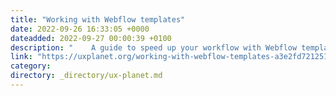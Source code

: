 ```yaml
---
title: "Working with Webflow templates"
date: 2022-09-26 16:33:05 +0000
dateadded: 2022-09-27 00:00:39 +0100
description: "    A guide to speed up your workflow with Webflow templates for your projects whether if you are a freelancer or an agency.  Continue reading on UX Planet »  "
link: "https://uxplanet.org/working-with-webflow-templates-a3e2fd721251?source=rss----819cc2aaeee0---4"
category:
directory: _directory/ux-planet.md
---
```

